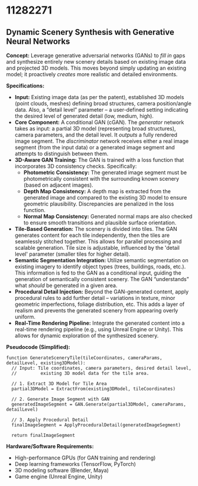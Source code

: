 # 11282271

## Dynamic Scenery Synthesis with Generative Neural Networks

**Concept:** Leverage generative adversarial networks (GANs) to *fill in* gaps and synthesize entirely new scenery details based on existing image data and projected 3D models.  This moves beyond simply updating an existing model; it proactively *creates* more realistic and detailed environments.

**Specifications:**

*   **Input:** Existing image data (as per the patent), established 3D models (point clouds, meshes) defining broad structures, camera position/angle data.  Also, a “detail level” parameter – a user-defined setting indicating the desired level of generated detail (low, medium, high).
*   **Core Component:** A conditional GAN (cGAN).  The *generator* network takes as input: a partial 3D model (representing broad structures), camera parameters, and the detail level. It *outputs* a fully rendered image segment. The *discriminator* network receives either a real image segment (from the input data) or a generated image segment and attempts to distinguish between them.
*   **3D-Aware GAN Training:** The GAN is trained with a loss function that incorporates 3D consistency checks.  Specifically:
    *   **Photometric Consistency:** The generated image segment must be photometrically consistent with the surrounding known scenery (based on adjacent images).
    *   **Depth Map Consistency:**  A depth map is extracted from the generated image and compared to the existing 3D model to ensure geometric plausibility. Discrepancies are penalized in the loss function.
    *   **Normal Map Consistency:** Generated normal maps are also checked to ensure smooth transitions and plausible surface orientation.
*   **Tile-Based Generation:**  The scenery is divided into tiles.  The GAN generates content for each tile independently, then the tiles are seamlessly stitched together. This allows for parallel processing and scalable generation. Tile size is adjustable, influenced by the 'detail level' parameter (smaller tiles for higher detail).
*   **Semantic Segmentation Integration:**  Utilize semantic segmentation on existing imagery to identify object types (trees, buildings, roads, etc.). This information is fed to the GAN as a conditional input, guiding the generation of semantically consistent scenery.  The GAN “understands” what *should* be generated in a given area.
*   **Procedural Detail Injection:**  Beyond the GAN-generated content, apply procedural rules to add further detail – variations in texture, minor geometric imperfections, foliage distribution, etc. This adds a layer of realism and prevents the generated scenery from appearing overly uniform.
*   **Real-Time Rendering Pipeline:**  Integrate the generated content into a real-time rendering pipeline (e.g., using Unreal Engine or Unity).  This allows for dynamic exploration of the synthesized scenery.

**Pseudocode (Simplified):**

```
function GenerateSceneryTile(tileCoordinates, cameraParams, detailLevel, existing3DModel):
  // Input: Tile coordinates, camera parameters, desired detail level,
  //         existing 3D model data for the tile area.

  // 1. Extract 3D Model for Tile Area
  partial3DModel = ExtractFrom(existing3DModel, tileCoordinates)

  // 2. Generate Image Segment with GAN
  generatedImageSegment = GAN.Generate(partial3DModel, cameraParams, detailLevel)

  // 3. Apply Procedural Detail
  finalImageSegment = ApplyProceduralDetail(generatedImageSegment)

  return finalImageSegment
```

**Hardware/Software Requirements:**

*   High-performance GPUs (for GAN training and rendering)
*   Deep learning frameworks (TensorFlow, PyTorch)
*   3D modeling software (Blender, Maya)
*   Game engine (Unreal Engine, Unity)